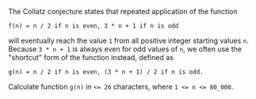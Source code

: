 The Collatz conjecture states that repeated application of the function
```
f(n) = n / 2 if n is even, 3 * n + 1 if n is odd
```
will eventually reach the value `1` from all positive integer starting values `n`. Because `3 * n + 1` is always even for odd values of `n`, we often use the "shortcut" form of the function instead, defined as
```
g(n) = n / 2 if n is even, (3 * n + 1) / 2 if n is odd.
```

Calculate function `g(n)` in `<= 26` characters, where `1 <= n <= 80_000`.
